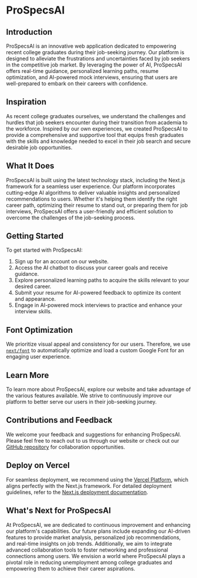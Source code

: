 
# ProSpecsAI

## Introduction

ProSpecsAI is an innovative web application dedicated to empowering recent college graduates during their job-seeking journey. Our platform is designed to alleviate the frustrations and uncertainties faced by job seekers in the competitive job market. By leveraging the power of AI, ProSpecsAI offers real-time guidance, personalized learning paths, resume optimization, and AI-powered mock interviews, ensuring that users are well-prepared to embark on their careers with confidence.

## Inspiration

As recent college graduates ourselves, we understand the challenges and hurdles that job seekers encounter during their transition from academia to the workforce. Inspired by our own experiences, we created ProSpecsAI to provide a comprehensive and supportive tool that equips fresh graduates with the skills and knowledge needed to excel in their job search and secure desirable job opportunities.

## What It Does

ProSpecsAI is built using the latest technology stack, including the Next.js framework for a seamless user experience. Our platform incorporates cutting-edge AI algorithms to deliver valuable insights and personalized recommendations to users. Whether it's helping them identify the right career path, optimizing their resume to stand out, or preparing them for job interviews, ProSpecsAI offers a user-friendly and efficient solution to overcome the challenges of the job-seeking process.

## Getting Started

To get started with ProSpecsAI:

1. Sign up for an account on our website.
2. Access the AI chatbot to discuss your career goals and receive guidance.
3. Explore personalized learning paths to acquire the skills relevant to your desired career.
4. Submit your resume for AI-powered feedback to optimize its content and appearance.
5. Engage in AI-powered mock interviews to practice and enhance your interview skills.

## Font Optimization

We prioritize visual appeal and consistency for our users. Therefore, we use [`next/font`](https://nextjs.org/docs/basic-features/font-optimization) to automatically optimize and load a custom Google Font for an engaging user experience.

## Learn More

To learn more about ProSpecsAI, explore our website and take advantage of the various features available. We strive to continuously improve our platform to better serve our users in their job-seeking journey.

## Contributions and Feedback

We welcome your feedback and suggestions for enhancing ProSpecsAI. Please feel free to reach out to us through our website or check out our [GitHub repository](https://github.com/prospec-ai/) for collaboration opportunities.

## Deploy on Vercel

For seamless deployment, we recommend using the [Vercel Platform](https://vercel.com/new?utm_medium=default-template&filter=next.js&utm_source=create-next-app&utm_campaign=create-next-app-readme), which aligns perfectly with the Next.js framework. For detailed deployment guidelines, refer to the [Next.js deployment documentation](https://nextjs.org/docs/deployment).

## What's Next for ProSpecsAI

At ProSpecsAI, we are dedicated to continuous improvement and enhancing our platform's capabilities. Our future plans include expanding our AI-driven features to provide market analysis, personalized job recommendations, and real-time insights on job trends. Additionally, we aim to integrate advanced collaboration tools to foster networking and professional connections among users. We envision a world where ProSpecsAI plays a pivotal role in reducing unemployment among college graduates and empowering them to achieve their career aspirations.
